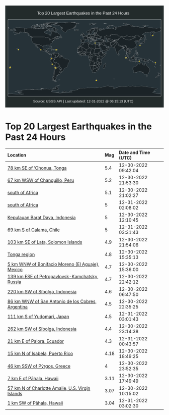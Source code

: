 ![Map](./map.png)

# Top 20 Largest Earthquakes in the Past 24 Hours

| Location | Mag | Date and Time (UTC) |
|:---|:---|:---|
| [78 km SE of ‘Ohonua, Tonga](https://earthquake.usgs.gov/earthquakes/eventpage/us7000j11e) | 5.4 | 12-30-2022 09:42:04 |
| [67 km WSW of Changuillo, Peru](https://earthquake.usgs.gov/earthquakes/eventpage/us7000j14p) | 5.2 | 12-30-2022 21:53:30 |
| [south of Africa](https://earthquake.usgs.gov/earthquakes/eventpage/us7000j14a) | 5.1 | 12-30-2022 21:02:27 |
| [south of Africa](https://earthquake.usgs.gov/earthquakes/eventpage/us7000j15u) | 5 | 12-31-2022 02:08:02 |
| [Kepulauan Barat Daya, Indonesia](https://earthquake.usgs.gov/earthquakes/eventpage/us7000j11x) | 5 | 12-30-2022 12:10:45 |
| [69 km S of Calama, Chile](https://earthquake.usgs.gov/earthquakes/eventpage/us7000j15y) | 5 | 12-31-2022 03:31:43 |
| [103 km SE of Lata, Solomon Islands](https://earthquake.usgs.gov/earthquakes/eventpage/us7000j14t) | 4.9 | 12-30-2022 21:54:06 |
| [Tonga region](https://earthquake.usgs.gov/earthquakes/eventpage/us7000j12q) | 4.8 | 12-30-2022 15:35:13 |
| [5 km WNW of Bonifacio Moreno (El Aguaje), Mexico](https://earthquake.usgs.gov/earthquakes/eventpage/us7000j12p) | 4.7 | 12-30-2022 15:36:00 |
| [139 km ESE of Petropavlovsk-Kamchatsky, Russia](https://earthquake.usgs.gov/earthquakes/eventpage/us7000j154) | 4.7 | 12-30-2022 22:42:12 |
| [220 km SW of Sibolga, Indonesia](https://earthquake.usgs.gov/earthquakes/eventpage/us7000j10t) | 4.6 | 12-30-2022 06:47:50 |
| [86 km WNW of San Antonio de los Cobres, Argentina](https://earthquake.usgs.gov/earthquakes/eventpage/us7000j152) | 4.5 | 12-30-2022 22:35:25 |
| [111 km S of Yudomari, Japan](https://earthquake.usgs.gov/earthquakes/eventpage/us7000j15x) | 4.5 | 12-31-2022 03:01:43 |
| [262 km SW of Sibolga, Indonesia](https://earthquake.usgs.gov/earthquakes/eventpage/us7000j15a) | 4.4 | 12-30-2022 23:14:38 |
| [21 km E of Palora, Ecuador](https://earthquake.usgs.gov/earthquakes/eventpage/us7000j15l) | 4.3 | 12-31-2022 00:43:57 |
| [15 km N of Isabela, Puerto Rico](https://earthquake.usgs.gov/earthquakes/eventpage/pr2022364001) | 4.18 | 12-30-2022 18:49:25 |
| [46 km SSW of Pýrgos, Greece](https://earthquake.usgs.gov/earthquakes/eventpage/us7000j15e) | 4 | 12-30-2022 23:52:35 |
| [7 km E of Pāhala, Hawaii](https://earthquake.usgs.gov/earthquakes/eventpage/hv73287947) | 3.11 | 12-30-2022 17:49:49 |
| [57 km N of Charlotte Amalie, U.S. Virgin Islands](https://earthquake.usgs.gov/earthquakes/eventpage/pr71389718) | 3.07 | 12-30-2022 10:15:02 |
| [1 km SW of Pāhala, Hawaii](https://earthquake.usgs.gov/earthquakes/eventpage/hv73288327) | 3.04 | 12-31-2022 03:02:30 |
